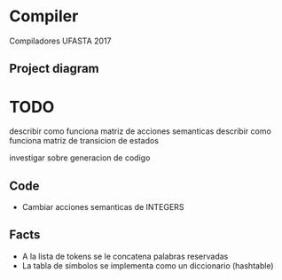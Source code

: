 # Compiler
Compiladores UFASTA 2017

## Project diagram


# TODO
describir como funciona matriz de acciones semanticas
describir como funciona matriz de transicion de estados

investigar sobre generacion de codigo

## Code
* Cambiar acciones semanticas de INTEGERS

## Facts
* A la lista de tokens se le concatena palabras reservadas
* La tabla de simbolos se implementa como un diccionario (hashtable)
